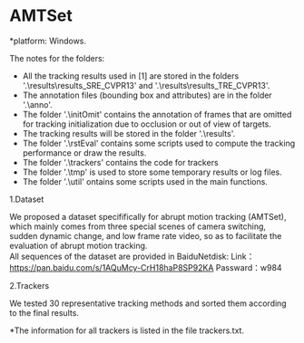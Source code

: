 # AMTSet

*platform: Windows.

The notes for the folders:
* All the tracking results used in [1] are stored in the folders '.\results\results_SRE_CVPR13' and '.\results\results_TRE_CVPR13'.
* The annotation files (bounding box and attributes) are in the folder '.\anno'.
* The folder '.\initOmit' contains the annotation of frames that are omitted for tracking initialization due to occlusion or out of view of targets.
* The tracking results will be stored in the folder '.\results'.
* The folder '.\rstEval' contains some scripts used to compute the tracking performance or draw the results.
* The folder '.\trackers' contains the code for trackers
* The folder '.\tmp' is used to store some temporary results or log files.
* The folder '.\util' ontains some scripts used in the main functions.

1.Dataset

  We proposed a dataset specififically for abrupt motion tracking (AMTSet), which mainly comes from three special scenes of camera switching, sudden dynamic change, and low frame rate video, so as to facilitate the evaluation 
of abrupt motion tracking.<br>
  All sequences of the dataset are provided in BaiduNetdisk:
  Link：https://pan.baidu.com/s/1AQuMcy-CrH18haP8SP92KA 
  Passward：w984
  
2.Trackers

  We tested 30 representative tracking methods and sorted them according to the final results.
  
  *The information for all trackers is listed in the file trackers.txt.
  
